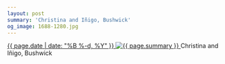 ```yaml
---
layout: post
summary: 'Christina and Iñigo, Bushwick'
og_image: 1688-1280.jpg
---
```


<p>
 <time>
  <a href="/1688">
   {{ page.date | date: "%B %-d, %Y" }}
  </a>
 </time>
 <a href="/1688">
  <img alt="{{ page.summary }}" data-taken="10/19/2022" sizes="(min-width: 700px) 50vw, calc(100vw - 2rem)" src="{{ site.assets_url }}/1688-640.jpg" srcset="{{ site.assets_url }}/1688-320.jpg 320w, {{ site.assets_url }}/1688-640.jpg 640w, {{ site.assets_url }}/1688-960.jpg 960w, {{ site.assets_url }}/1688-1280.jpg 1280w"/>
 </a>
 <span>
  Christina and Iñigo, Bushwick
 </span>
</p>
